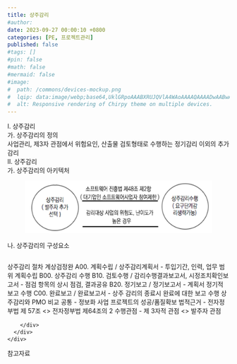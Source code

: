 ```yaml
---
title: 상주감리
#author: 
date: 2023-09-27 00:00:10 +0800
categories: [PE, 프로젝트관리]
published: false
#tags: []
#pin: false
#math: false
#mermaid: false
#image:
#  path: /commons/devices-mockup.png
#  lqip: data:image/webp;base64,UklGRpoAAABXRUJQVlA4WAoAAAAQAAAADwAABwAAQUxQSDIAAAARL0AmbZurmr57yyIiqE8oiG0bejIYEQTgqiDA9vqnsUSI6H+oAERp2HZ65qP/VIAWAFZQOCBCAAAA8AEAnQEqEAAIAAVAfCWkAALp8sF8rgRgAP7o9FDvMCkMde9PK7euH5M1m6VWoDXf2FkP3BqV0ZYbO6NA/VFIAAAA
#  alt: Responsive rendering of Chirpy theme on multiple devices.
---
```


<div class="post-wrap">
  <div class="para">
    <div class="para-title">
      I. 상주감리
    </div>
    <div class="para-cntnt">
      <div class="para">
        <div class="para-title">
          가. 상주감리의 정의
        </div>
        <div class="para-cntnt">
            사업관리, 제3자 관점에서 위험요인, 산출물 검토형태로 수행하는 정기감리 이외의 추가감리
        </div>
      </div>
    </div>
  </div>
  
  <div class="para">
    <div class="para-title">
      II. 상주감리
    </div>
    <div class="para-cntnt">
      <div class="para">
        <div class="para-title">
          가. 상주감리의 아키텍처
        </div>
        <div class="para-cntnt">
          <figure class="post-figure">
            <img src="/assets/img/posts/상주감리.png" alt="상주감리">
<!--            <figcaption>Source: Unveiling the Metaverse: Exploring Emerging Trends, Multifaceted Perspectives, and Future Challenges</figcaption>-->
          </figure>
        </div>
      </div>
      <div class="para">
        <div class="para-title">
          나. 상주감리의 구성요소
        </div>
        <div class="para-cntnt">
          <table class="post-table">
          </table>
          상주감리 절차 계상검정완
  A00. 계획수립 / 상주감리계획서 - 투입기간, 인력, 업무 범위 계획수립
  B00. 상주감리 수행
    B10. 검토수행 / 감리수행결과보고서, 시정조치확인보고서 - 점검 항목의 상시 점검, 결과공유
    B20. 정기보고 / 정기보고서 - 계획서 정기적 보고 수행
  C00. 완료보고 / 완료보고서 - 상주 감리의 종료시 완료에 대한 보고 수행
상주감리와 PMO 비교
  공통 - 정보화 사업 프로젝트의 성공/품질확보
  법적근거 - 전자정부법 제 57조 &lt;&gt; 전자정부법 제64조의 2
  수행관점 - 제 3자적 관점 &lt;&gt; 발주자 관점

        </div>
      </div>
    </div>
  </div>

  <div class="refr-wrap">
    <div class="refr-title">
        참고자료
    </div>
    <ol class="refr-list">
    <!--    <li>(나현식, 최대선) <a target="_blank" href="https://scienceon.kisti.re.kr/commons/util/originalView.do?cn=JAKO202225948430499&oCn=JAKO202225948430499&dbt=JAKO&journal=NJOU00291864">메타버스 보안 위협 요소 및 대응 방안 검토</a></li>-->
    <!--    <li>(M. Uddin, S. Manickam, H. Ullah, M. Obaidat and A. Dandoush) <a target="_blank" href="https://ieeexplore.ieee.org/abstract/document/10138386">Unveiling the Metaverse: Exploring Emerging Trends, Multifaceted Perspectives, and Future Challenges</a></li>-->
    </ol>
  </div>
</div>
